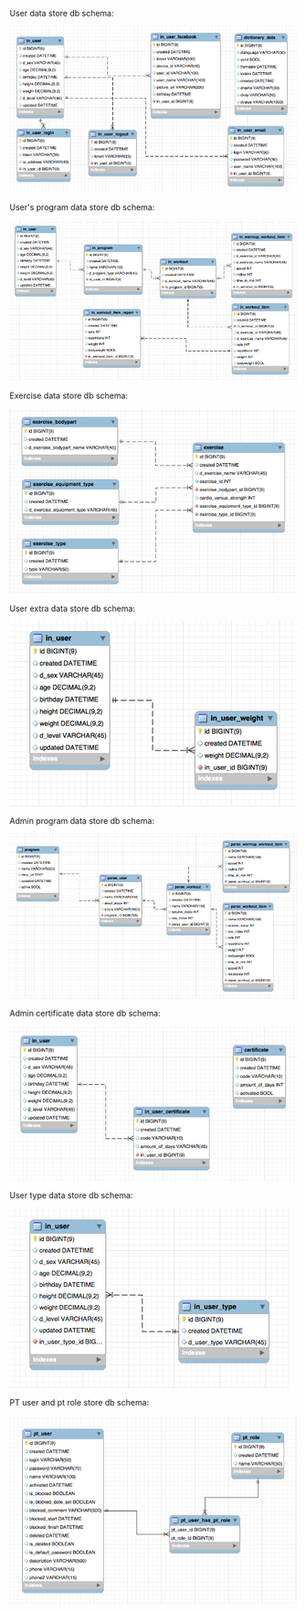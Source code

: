User data store db schema:

![pt schema](pt-schema-login-v3.png)

User's program data store db schema:

![pt schema](pt-schema-program-v3.png)

Exercise data store db schema:

![pt schema](pt-schema-exercise-v4.png)

User extra data store db schema:

![pt schema](pt-schema-user-data-v1.png)

Admin program data store db schema:

![pt schema](pt-schema-program-data-v3.png)

Admin certificate data store db schema:

![pt schema](pt-schema-certificate-v1.png)

User type data store db schema:

![pt schema](pt-schema-user-type-v1.png)

PT user and pt role store db schema:

![pt schema](pt-schema-user-and-role-v2.png)

